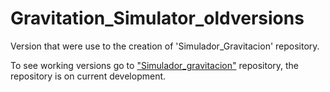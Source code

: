 # Gravitation_Simulator_oldversions
Version that were use to the creation of 'Simulador_Gravitacion' repository.

To see working versions go to ["Simulador_gravitacion"](https://github.com/JAFigueroaAcero/Simulador_Gravitacion "Simulador_gravitacion") repository, the repository is on current development.
